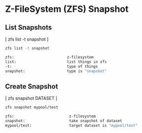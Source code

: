 # Z-FileSystem (ZFS) Snapshot

## List Snapshots

[ zfs list -t snapshot ]

```bash
zfs list -t snapshot

zfs:                        z-filesystem
list:                       list things in zfs
-t:                         type of things
snapshot:                   type is "snapshot"
```

## Create Snapshot

[ zfs snapshot DATASET ]

```bash
zfs snapshot mypool/test

zfs:                         z-filesystem
snapshot:                    take snapshot of dataset
mypool/test:                 target dataset is "mypool/test"
```
